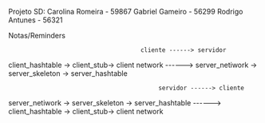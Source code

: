 Projeto SD:
Carolina Romeira - 59867
Gabriel Gameiro - 56299
Rodrigo Antunes - 56321 

Notas/Reminders

                                         cliente ------> servidor                   
client_hashtable -> client_stub-> client network ------> server_netiwork -> server_skeleton -> server_hashtable

                                              servidor ------> cliente
server_netiwork -> server_skeleton -> server_hashtable ------> client_hashtable -> client_stub-> client network 